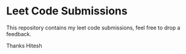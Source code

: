 # Leet Code Submissions 
This repository contains my leet code submissions, feel free to drop a feedback.

Thanks
Hitesh
